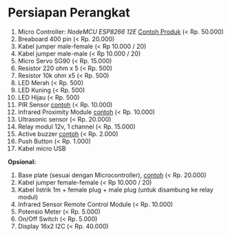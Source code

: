# Persiapan Perangkat

1. Micro Controller: _NodeMCU ESP8266 12E_ [Contoh Produk](https://www.tokopedia.com/cncstorebandung/nodemcu-lolin-lua-wifi-v3-4mb-32mbits-ch340-flash-esp8266-esp12-board) (< Rp. 50.000) 
2. Breaboard 400 pin (< Rp. 20.000)
3. Kabel jumper male-female (< Rp 10.000 / 20)
4. Kabel jumper male-male (< Rp 10.000 / 20)
5. Micro Servo SG90 (< Rp. 15.000)
6. Resistor 220 ohm x 5 (< Rp. 500)
7. Resistor 10k ohm x5 (< Rp. 500)
8. LED Merah (< Rp. 500)
9. LED Kuning (< Rp. 500)
10. LED Hijau (< Rp. 500)
11. PIR Sensor [contoh](https://www.tokopedia.com/cncstorebandung/cnc-hc-sr501-sr501-pir-motion-sensor-pyroelectric-infra-red-sensor) (< Rp. 10.000)
12. Infrared Proximity Module [contoh](https://www.tokopedia.com/easyware-id/ir-infrared-obstacle-avoidance-sensor-module-ir-proximity-sensor) (< Rp. 10.000)
13. Ultrasonic sensor (< Rp. 20.000)
14. Relay modul 12v, 1 channel (< Rp. 15.000)
15. Active buzzer [contoh](https://www.tokopedia.com/cncstorebandung/cnc-buzzer-speaker-active-5v-for-arduino-uno-mega-mini-nano) (< Rp. 2.000)
16. Push Button (< Rp. 1.000)
17. Kabel micro USB

**Opsional:**
1. Base plate (sesuai dengan Microcontroller), [contoh](https://www.tokopedia.com/cncstorebandung/cnc-base-plate-board-nodemcu-lua-wifi-esp8266-backplane-lolin) (< Rp. 20.000)
2. Kabel jumper female-female (< Rp 10.000 / 20)
3. Kabel listrik 1m + female plug + male plug (untuk disambung ke relay modul)
4. Infrared Sensor Remote Control Module (< Rp. 10.000)
5. Potensio Meter (< Rp. 5.000)
6. On/Off Switch (< Rp. 5.000)
7. Display 16x2 I2C (< Rp. 40.000)